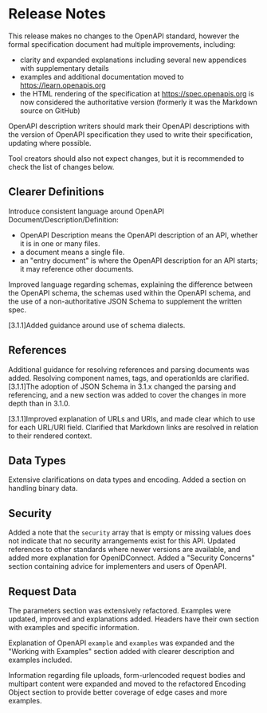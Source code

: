 # Release Notes

This release makes no changes to the OpenAPI standard, however the formal specification document had multiple improvements, including:
- clarity and expanded explanations including several new appendices with supplementary details
- examples and additional documentation moved to https://learn.openapis.org
- the HTML rendering of the specification at https://spec.openapis.org is now considered the authoritative version (formerly it was the Markdown source on GitHub)

OpenAPI description writers should mark their OpenAPI descriptions with the version of OpenAPI specification they used to write their specification, updating where possible.

Tool creators should also not expect changes, but it is recommended to check the list of changes below.

## Clearer Definitions

Introduce consistent language around OpenAPI Document/Description/Definition:
- OpenAPI Description means the OpenAPI description of an API, whether it is in one or many files.
- a document means a single file.
- an "entry document" is where the OpenAPI description for an API starts; it may reference other documents.

Improved language regarding schemas, explaining the difference between the OpenAPI schema, the schemas used within the OpenAPI schema, and the use of a non-authoritative JSON Schema to supplement the written spec.

[3.1.1]Added guidance around use of schema dialects.

## References

Additional guidance for resolving references and parsing documents was added.
Resolving component names, tags, and operationIds are clarified.
[3.1.1]The adoption of JSON Schema in 3.1.x changed the parsing and referencing, and a new section was added to cover the changes in more depth than in 3.1.0.

[3.1.1]Improved explanation of URLs and URIs, and made clear which to use for each URL/URI field.
Clarified that Markdown links are resolved in relation to their rendered context.

## Data Types

Extensive clarifications on data types and encoding.
Added a section on handling binary data.

## Security

Added a note that the `security` array that is empty or missing values does not indicate that no security arrangements exist for this API.
Updated references to other standards where newer versions are available, and added more explanation for OpenIDConnect.
Added a "Security Concerns" section containing advice for implementers and users of OpenAPI.

## Request Data

The parameters section was extensively refactored.
Examples were updated, improved and explanations added.
Headers have their own section with examples and specific information.

Explanation of OpenAPI `example` and `examples` was expanded and the "Working with Examples" section added with clearer description and examples included.

Information regarding file uploads, form-urlencoded request bodies and multipart content were expanded and moved to the refactored Encoding Object section to provide better coverage of edge cases and more examples.


